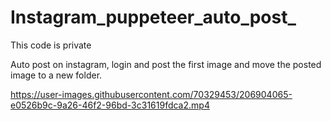 # Instagram_puppeteer_auto_post_

This code is private 

Auto post on instagram, login and post the first image and move the posted image to a new folder. 


https://user-images.githubusercontent.com/70329453/206904065-e0526b9c-9a26-46f2-96bd-3c31619fdca2.mp4
